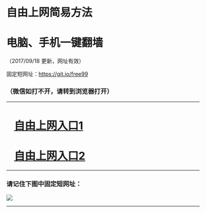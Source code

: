 ﻿# 自由上网简易方法

# 电脑、手机一键翻墙

（2017/09/18 更新，网址有效）

固定短网址：https://git.io/free99

### （微信如打不开，请转到浏览器打开）


***





# &nbsp;&nbsp; <a href="http://ft2943210654.fwq-tz1005.info/fwqtz01.html?t=091800127235 " target="_blank">自由上网入口1</a>
# &nbsp;&nbsp; <a href="http://ft1460825280.fwq-tz1006.info/fwqtz02.html?t=091800114531 " target="_blank">自由上网入口2</a>
***

### 请记住下图中固定短网址：

<img src="https://s3-us-west-2.amazonaws.com/fwq-1001/yjfq-20170905okok.png" /> 


***

